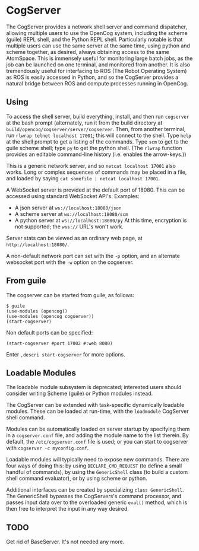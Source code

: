 
CogServer
=========
The CogServer provides a network shell server and command dispatcher,
allowing multiple users to use the OpenCog system, including the
scheme (guile) REPL shell, and the Python REPL shell. Particularly
notable is that multiple users can use the same server at the same time,
using python and scheme together, as desired, always obtaining access
to the same AtomSpace.  This is immensely useful for monitoring large
batch jobs, as the job can be launched on one terminal, and monitored
from another. It is also tremendously useful for interfacing to ROS
(The Robot Operating System) as ROS is easily accessed in Python, and
so the CogServer provides a natural bridge between ROS and compute
processes running in OpenCog.

Using
-----
To access the shell server, build everything, install, and then run
`cogserver` at the bash prompt (alternately, run it from the build
directory at `build/opencog/cogserver/server/cogserver`.  Then, from
another terminal, run `rlwrap telnet localhost 17001`; this will
connect to the shell.  Type `help` at the shell prompt to get a
listing of the commands. Type `scm` to get to the guile scheme shell;
type `py` to get the python shell.  (The `rlwrap` function provides
an editable command-line history (i.e. enables the arrow-keys.))

This is a generic network server, and so `netcat localhost 17001`
also works. Long or complex sequences of commands may be placed in a
file, and loaded by saying `cat somefile | netcat localhost 17001`.

A WebSocket server is provided at the default port of 18080. This
can be accessed using standard WebSocket API's. Examples:
* A json server at `ws://localhost:18080/json`
* A scheme server at `ws://localhost:18080/scm`
* A python server at `ws://localhost:18080/py`
At this time, encryption is not supported; the `wss://` URL's won't
work.

Server stats can be viewed as an ordinary web page, at
`http://localhost:18080/`.

A non-default network port can set with the `-p` option, and an
alternate websocket port with the `-w` option on the cogserver.

From guile
----------
The cogserver can be started from guile, as follows:
```
$ guile
(use-modules (opencog))
(use-modules (opencog cogserver))
(start-cogserver)
```
Non default ports can be specified:
```
(start-cogserver #port 17002 #:web 8080)
```
Enter `,descri start-cogserver` for more options.

Loadable Modules
----------------
The loadable module subsystem is deprecated; interested users should
consider writing Scheme (guile) or Python modules instead.

The CogServer can be extended with task-specific dynamically loadable
modules. These can be loaded at run-time, with the `loadmodule`
CogServer shell command.

Modules can be automatically loaded on server startup by specifying
them in a `cogserver.conf` file, and adding the module name to the
list therein.  By default, the `/etc/cogserver.conf` file is used;
or you can start to cogserver with `cogserver -c myconfig.conf`.

Loadable modules will typically need to expose new commands. There are
four ways of doing this: by using `DECLARE_CMD_REQUEST` (to define a
small handful of commands), by using the `GenericShell` class (to build
a custom shell command evaluator), or by using scheme or python.

Additional interfaces can be created by specializing
`class GenericShell`.  The GenericShell bypasses the CogServers's
command processor, and passes input data over to the overloaded
generic `eval()` method, which is then free to interpret the input
in any way desired.

TODO
----
Get rid of BaseServer. It's not needed any more.
